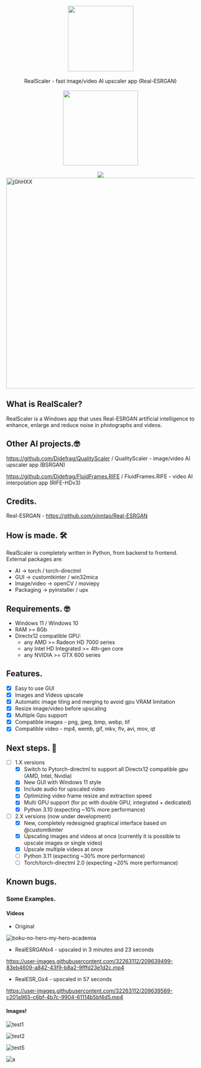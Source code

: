 <div align="center">
    <br>
    <img src="https://user-images.githubusercontent.com/32263112/202846672-027bc15c-8db1-424c-b241-5b466e66c66e.png" width="175"> </a> 
    <br><br> RealScaler - fast image/video AI upscaler app (Real-ESRGAN) <br><br>
    <a href="https://jangystudio.itch.io/realesrscaler">
         <img src="https://user-images.githubusercontent.com/86362423/162710522-c40c4f39-a6b9-48bc-84bc-1c6b78319f01.png" width="200">
    </a>
</div>
<br>
<div align="center">
    <img src="https://user-images.githubusercontent.com/32263112/233851564-d8216cdd-b4bf-4d78-80ee-f2fe25fec78c.png"> </a> 
</div>

<img width="563" alt="jGhHXX" src="https://user-images.githubusercontent.com/32263112/233851564-d8216cdd-b4bf-4d78-80ee-f2fe25fec78c.png">


## What is RealScaler?
RealScaler is a Windows app that uses Real-ESRGAN artificial intelligence to enhance, enlarge and reduce noise in photographs and videos.

## Other AI projects.🤓

https://github.com/Djdefrag/QualityScaler / QualityScaler - image/video AI upscaler app (BSRGAN)

https://github.com/Djdefrag/FluidFrames.RIFE / FluidFrames.RIFE - video AI interpolation app (RIFE-HDv3)


## Credits.

Real-ESRGAN - https://github.com/xinntao/Real-ESRGAN

## How is made. 🛠

RealScaler is completely written in Python, from backend to frontend. 
External packages are:
- AI  -> torch / torch-directml
- GUI -> customtkinter / win32mica
- Image/video -> openCV / moviepy
- Packaging   -> pyinstaller / upx

## Requirements. 🤓
- Windows 11 / Windows 10
- RAM >= 8Gb
- Directx12 compatible GPU:
    - any AMD >= Radeon HD 7000 series
    - any Intel HD Integrated >= 4th-gen core
    - any NVIDIA >=  GTX 600 series

## Features.
- [x] Easy to use GUI
- [x] Images and Videos upscale
- [x] Automatic image tiling and merging to avoid gpu VRAM limitation
- [x] Resize image/video before upscaling
- [x] Multiple Gpu support
- [x] Compatible images - png, jpeg, bmp, webp, tif  
- [x] Compatible video  - mp4, wemb, gif, mkv, flv, avi, mov, qt 

## Next steps. 🤫
- [ ] 1.X versions
    - [x] Switch to Pytorch-directml to support all Directx12 compatible gpu (AMD, Intel, Nvidia)
    - [x] New GUI with Windows 11 style
    - [x] Include audio for upscaled video
    - [x] Optimizing video frame resize and extraction speed
    - [x] Multi GPU support (for pc with double GPU, integrated + dedicated)
    - [x] Python 3.10 (expecting ~10% more performance)
- [ ] 2.X versions (now under development)
    - [x] New, completely redesigned graphical interface based on @customtkinter
    - [x] Upscaling images and videos at once (currently it is possible to upscale images or single video)
    - [x] Upscale multiple videos at once
    - [ ] Python 3.11 (expecting ~30% more performance)
    - [ ] Torch/torch-directml 2.0 (expecting ~20% more performance)

## Known bugs.

### Some Examples.
#### Videos
- Original

![boku-no-hero-my-hero-academia](https://user-images.githubusercontent.com/32263112/209639439-94c8774d-354e-4d56-9123-e1aa4af95e08.gif)

- RealESRGANx4 - upscaled in 3 minutes and 23 seconds

https://user-images.githubusercontent.com/32263112/209639499-83eb4609-a842-43f9-b8a2-9fffd23e1d2c.mp4

- RealESR_Gx4 - upscaled in 57 seconds

https://user-images.githubusercontent.com/32263112/209639569-c201a965-c6bf-4b7c-9904-61114b5bf4d5.mp4


#### Images!

![test1](https://user-images.githubusercontent.com/32263112/223775329-2400f251-d6a3-45bb-ae94-09e40c55a6e1.png)

![test2](https://user-images.githubusercontent.com/32263112/223775065-2c304b76-ca1b-4efc-83d5-16c091be0cd1.png)

![test5](https://user-images.githubusercontent.com/32263112/203338133-0d0945f1-0129-4b36-8801-1510cf8892b8.png)

![a](https://user-images.githubusercontent.com/32263112/206723952-3f3110c9-9328-4bcc-94e0-8aaec0279eeb.png)


